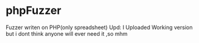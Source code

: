 # phpFuzzer
Fuzzer writen on PHP(only spreadsheet)
Upd: I Uploaded Working version but i dont think anyone will ever need it ,so mhm
